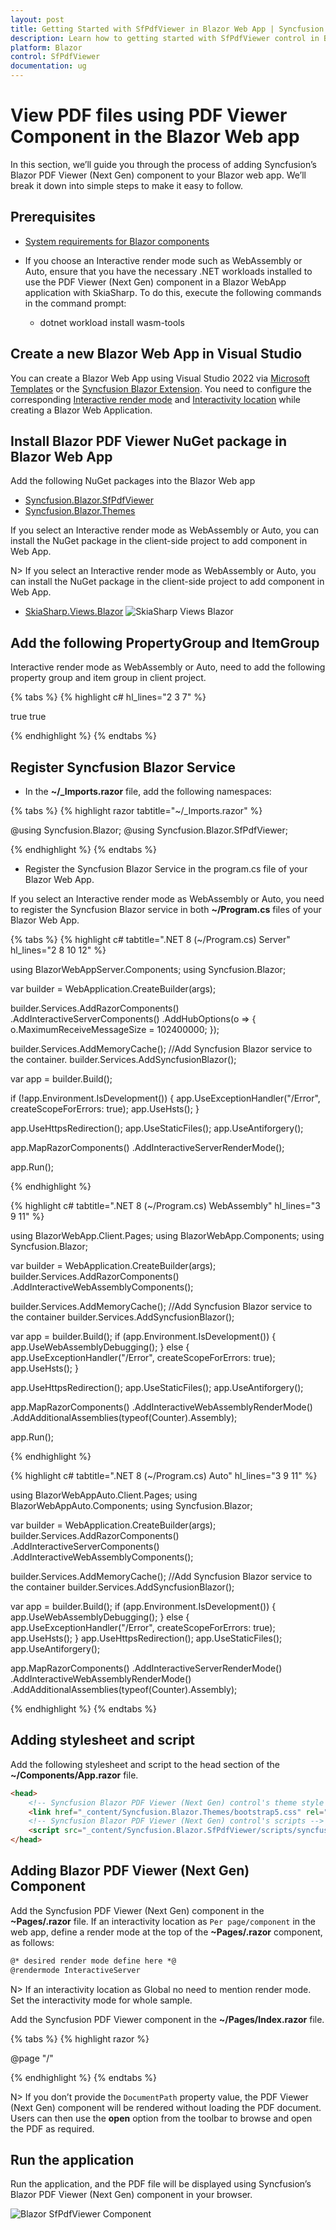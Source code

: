 ```yaml
---
layout: post
title: Getting Started with SfPdfViewer in Blazor Web App | Syncfusion
description: Learn how to getting started with SfPdfViewer control in Blazor Web application. You can view and comment on PDFs in ease and also can fill fields. 
platform: Blazor
control: SfPdfViewer
documentation: ug
---
```


# View PDF files using PDF Viewer Component in the Blazor Web app

In this section, we’ll guide you through the process of adding Syncfusion’s Blazor PDF Viewer (Next Gen) component to your Blazor web app. We’ll break it down into simple steps to make it easy to follow.

## Prerequisites

* [System requirements for Blazor components](https://blazor.syncfusion.com/documentation/system-requirements)

* If you choose an Interactive render mode such as WebAssembly or Auto, ensure that you have the necessary .NET workloads installed to use the PDF Viewer (Next Gen) component in a Blazor WebApp application with SkiaSharp. To do this, execute the following commands in the command prompt:
    * dotnet workload install wasm-tools

## Create a new Blazor Web App in Visual Studio

You can create a Blazor Web App using Visual Studio 2022 via [Microsoft Templates](https://learn.microsoft.com/en-us/aspnet/core/blazor/tooling?view=aspnetcore-8.0&pivots=windows) or the [Syncfusion Blazor Extension](https://blazor.syncfusion.com/documentation/visual-studio-integration/template-studio).
You need to configure the corresponding [Interactive render mode](https://learn.microsoft.com/en-us/aspnet/core/blazor/components/render-modes?view=aspnetcore-8.0#render-modes) and [Interactivity location](https://learn.microsoft.com/en-us/aspnet/core/blazor/tooling?view=aspnetcore-8.0&pivots=windows) while creating a Blazor Web Application. 

## Install Blazor PDF Viewer NuGet package in Blazor Web App

Add the following NuGet packages into the Blazor Web app

* [Syncfusion.Blazor.SfPdfViewer](https://www.nuget.org/packages/Syncfusion.Blazor.SfPdfViewer) 
* [Syncfusion.Blazor.Themes](https://www.nuget.org/packages/Syncfusion.Blazor.Themes)

If you select an Interactive render mode as WebAssembly or Auto, you can install the NuGet package in the client-side project to add component in Web App.

N> If you select an Interactive render mode as WebAssembly or Auto, you can install the NuGet package in the client-side project to add component in Web App.
* [SkiaSharp.Views.Blazor](https://www.nuget.org/packages/SkiaSharp.Views.Blazor) 
![SkiaSharp Views Blazor](GettingStarted_images/skia-sharp-image.png)

## Add the following PropertyGroup and ItemGroup

Interactive render mode as WebAssembly or Auto, need to add the following property group and item group in client project.

{% tabs %}
{% highlight c# hl_lines="2 3 7" %}

<PropertyGroup>
	<WasmNativeStrip>true</WasmNativeStrip>
	<WasmBuildNative>true</WasmBuildNative>
</PropertyGroup>

<ItemGroup>
    <NativeFileReference Include="$(SkiaSharpStaticLibraryPath)\2.0.23\*.a" />
</ItemGroup>

{% endhighlight %}
{% endtabs %}

## Register Syncfusion Blazor Service

* In the **~/_Imports.razor** file, add the following namespaces:

{% tabs %}
{% highlight razor tabtitle="~/_Imports.razor" %}

@using Syncfusion.Blazor;
@using Syncfusion.Blazor.SfPdfViewer;

{% endhighlight %}
{% endtabs %}

* Register the Syncfusion Blazor Service in the program.cs file of your Blazor Web App.

If you select an Interactive render mode as WebAssembly or Auto, you need to register the Syncfusion Blazor service in both **~/Program.cs** files of your Blazor Web App.

{% tabs %}
{% highlight c# tabtitle=".NET 8 (~/Program.cs) Server" hl_lines="2 8 10 12" %}

using BlazorWebAppServer.Components;
using Syncfusion.Blazor;

var builder = WebApplication.CreateBuilder(args);

builder.Services.AddRazorComponents() 
        .AddInteractiveServerComponents()
        .AddHubOptions(o => { o.MaximumReceiveMessageSize = 102400000; });

builder.Services.AddMemoryCache();
//Add Syncfusion Blazor service to the container.
builder.Services.AddSyncfusionBlazor();

var app = builder.Build();

if (!app.Environment.IsDevelopment())
{
    app.UseExceptionHandler("/Error", createScopeForErrors: true);
    app.UseHsts();
}

app.UseHttpsRedirection();
app.UseStaticFiles();
app.UseAntiforgery();

app.MapRazorComponents<App>()
    .AddInteractiveServerRenderMode();

app.Run();

{% endhighlight %}

{% highlight c# tabtitle=".NET 8 (~/Program.cs) WebAssembly" hl_lines="3 9 11" %}

using BlazorWebApp.Client.Pages;
using BlazorWebApp.Components;
using Syncfusion.Blazor;

var builder = WebApplication.CreateBuilder(args);
builder.Services.AddRazorComponents()
.AddInteractiveWebAssemblyComponents();

builder.Services.AddMemoryCache();
//Add Syncfusion Blazor service to the container
builder.Services.AddSyncfusionBlazor();

var app = builder.Build();
if (app.Environment.IsDevelopment())
{
app.UseWebAssemblyDebugging();
}
else
{
app.UseExceptionHandler("/Error", createScopeForErrors: true);
    app.UseHsts();
}

app.UseHttpsRedirection();
app.UseStaticFiles();
app.UseAntiforgery();

app.MapRazorComponents<App>()
    .AddInteractiveWebAssemblyRenderMode()
    .AddAdditionalAssemblies(typeof(Counter).Assembly);

app.Run();

{% endhighlight %}

{% highlight c# tabtitle=".NET 8 (~/Program.cs) Auto" hl_lines="3 9 11" %}

using BlazorWebAppAuto.Client.Pages;
using BlazorWebAppAuto.Components;
using Syncfusion.Blazor;

var builder = WebApplication.CreateBuilder(args);
builder.Services.AddRazorComponents()
.AddInteractiveServerComponents() .AddInteractiveWebAssemblyComponents();

builder.Services.AddMemoryCache();
//Add Syncfusion Blazor service to the container
builder.Services.AddSyncfusionBlazor();

var app = builder.Build();
if (app.Environment.IsDevelopment())
{
app.UseWebAssemblyDebugging();
}
else
{ app.UseExceptionHandler("/Error", createScopeForErrors: true);
    app.UseHsts();
}
app.UseHttpsRedirection();
app.UseStaticFiles();
app.UseAntiforgery();

app.MapRazorComponents<App>()
.AddInteractiveServerRenderMode() .AddInteractiveWebAssemblyRenderMode()
    .AddAdditionalAssemblies(typeof(Counter).Assembly);

{% endhighlight %}
{% endtabs %}

## Adding stylesheet and script

Add the following stylesheet and script to the head section of the **~/Components/App.razor** file.

```html
<head>
    <!-- Syncfusion Blazor PDF Viewer (Next Gen) control's theme style sheet -->
    <link href="_content/Syncfusion.Blazor.Themes/bootstrap5.css" rel="stylesheet" />
    <!-- Syncfusion Blazor PDF Viewer (Next Gen) control's scripts -->
    <script src="_content/Syncfusion.Blazor.SfPdfViewer/scripts/syncfusion-blazor-sfpdfviewer.min.js" type="text/javascript"></script>
</head>
```

## Adding Blazor PDF Viewer (Next Gen) Component

Add the Syncfusion PDF Viewer (Next Gen) component in the **~Pages/.razor** file. If an interactivity location as `Per page/component` in the web app, define a render mode at the top of the **~Pages/.razor** component, as follows:

```html
@* desired render mode define here *@
@rendermode InteractiveServer
```

N> If an interactivity location as Global no need to mention render mode. Set the interactivity mode for whole sample.

Add the Syncfusion PDF Viewer component in the **~/Pages/Index.razor** file.

{% tabs %}
{% highlight razor %}

@page "/"
<SfPdfViewer2 DocumentPath="https://cdn.syncfusion.com/content/pdf/pdf-succinctly.pdf"
              Height="100%"
              Width="100%">
</SfPdfViewer2>

{% endhighlight %}
{% endtabs %}

N> If you don’t provide the `DocumentPath` property value, the PDF Viewer (Next Gen) component will be rendered without loading the PDF document. Users can then use the **open** option from the toolbar to browse and open the PDF as required.

## Run the application

Run the application, and the PDF file will be displayed using Syncfusion’s Blazor PDF Viewer (Next Gen) component in your browser.

![Blazor SfPdfViewer Component](GettingStarted_images/blazor-pdfviewer.png)